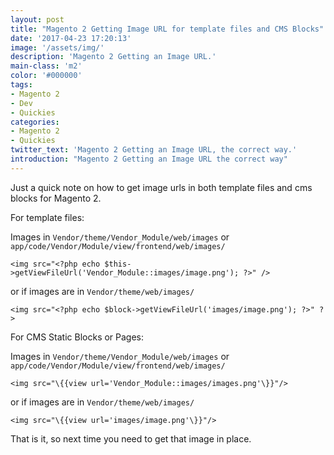 ```yaml
---
layout: post
title: "Magento 2 Getting Image URL for template files and CMS Blocks"
date: '2017-04-23 17:20:13'
image: '/assets/img/'
description: 'Magento 2 Getting an Image URL.'
main-class: 'm2'
color: '#000000'
tags:
- Magento 2
- Dev
- Quickies
categories:
- Magento 2
- Quickies
twitter_text: 'Magento 2 Getting an Image URL, the correct way.'
introduction: "Magento 2 Getting an Image URL the correct way"
---
```


Just a quick note on how to get image urls in both template files and cms blocks for Magento 2.

For template files:

Images in `Vendor/theme/Vendor_Module/web/images` or `app/code/Vendor/Module/view/frontend/web/images/`

```
<img src="<?php echo $this->getViewFileUrl('Vendor_Module::images/image.png'); ?>" />
```

or if images are in `Vendor/theme/web/images/`

```
<img src="<?php echo $block->getViewFileUrl('images/image.png'); ?>" ?>
```

For CMS Static Blocks or Pages:

Images in `Vendor/theme/Vendor_Module/web/images` or `app/code/Vendor/Module/view/frontend/web/images/`

```
<img src="\{{view url='Vendor_Module::images/images.png'\}}"/>
```

or if images are in `Vendor/theme/web/images/`

```
<img src="\{{view url='images/image.png'\}}"/>
```

That is it, so next time you need to get that image in place.
